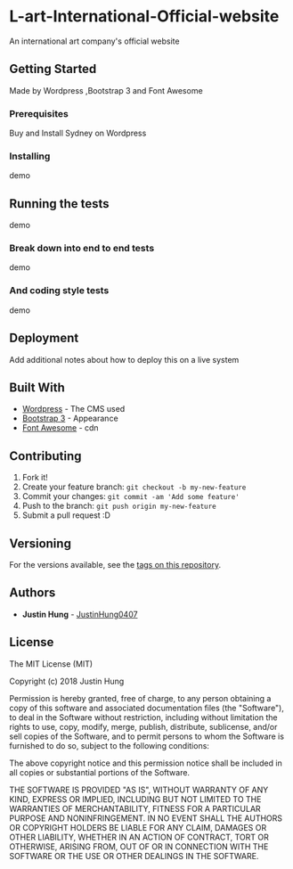 # L-art-International-Official-website

An international art company's official website

## Getting Started

Made by Wordpress ,Bootstrap 3 and Font Awesome

### Prerequisites

Buy and Install Sydney on Wordpress

### Installing

demo


## Running the tests

demo

### Break down into end to end tests

demo

### And coding style tests

demo

## Deployment

Add additional notes about how to deploy this on a live system

## Built With

* [Wordpress](https://wordpress.org/latest.zip) - The CMS used
* [Bootstrap 3](https://getbootstrap.com/docs/3.3/) - Appearance
* [Font Awesome](<link rel="stylesheet" href="https://maxcdn.bootstrapcdn.com/font-awesome/4.6.3/css/font-awesome.min.css" />) - cdn

## Contributing

1. Fork it!
2. Create your feature branch: `git checkout -b my-new-feature`
3. Commit your changes: `git commit -am 'Add some feature'`
4. Push to the branch: `git push origin my-new-feature`
5. Submit a pull request :D

## Versioning

For the versions available, see the [tags on this repository](https://github.com/your/project/tags). 

## Authors

* **Justin Hung** - [JustinHung0407](https://github.com/JustinHung0407)


## License

The MIT License (MIT)

Copyright (c) 2018 Justin Hung

Permission is hereby granted, free of charge, to any person obtaining a copy of this software and associated documentation files (the "Software"), to deal in the Software without restriction, including without limitation the rights to use, copy, modify, merge, publish, distribute, sublicense, and/or sell copies of the Software, and to permit persons to whom the Software is furnished to do so, subject to the following conditions:

The above copyright notice and this permission notice shall be included in all copies or substantial portions of the Software.

THE SOFTWARE IS PROVIDED "AS IS", WITHOUT WARRANTY OF ANY KIND, EXPRESS OR IMPLIED, INCLUDING BUT NOT LIMITED TO THE WARRANTIES OF MERCHANTABILITY, FITNESS FOR A PARTICULAR PURPOSE AND NONINFRINGEMENT. IN NO EVENT SHALL THE AUTHORS OR COPYRIGHT HOLDERS BE LIABLE FOR ANY CLAIM, DAMAGES OR OTHER LIABILITY, WHETHER IN AN ACTION OF CONTRACT, TORT OR OTHERWISE, ARISING FROM, OUT OF OR IN CONNECTION WITH THE SOFTWARE OR THE USE OR OTHER DEALINGS IN THE SOFTWARE.
